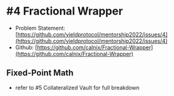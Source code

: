 # #4 Fractional Wrapper

* Problem Statement: [https://github.com/yieldprotocol/mentorship2022/issues/4](https://github.com/yieldprotocol/mentorship2022/issues/4)
* Github: [https://github.com/calnix/Fractional-Wrapper](https://github.com/calnix/Fractional-Wrapper)

## Fixed-Point Math

* refer to #5 Collateralized Vault for full breakdown
